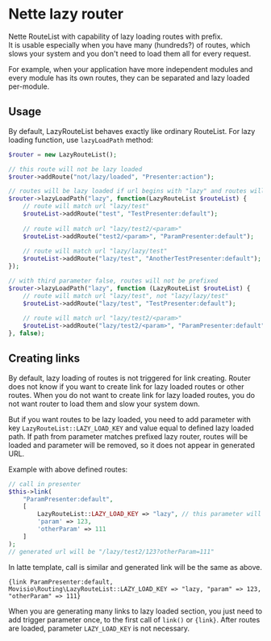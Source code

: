 # Nette lazy router
Nette RouteList with capability of lazy loading routes with prefix.  
It is usable especially when you have many (hundreds?) of routes, which slows your system and you don't need to load them all for every request.

For example, when your application have more independent modules and every module has its own routes, they can be separated and lazy loaded per-module.

## Usage
By default, LazyRouteList behaves exactly like ordinary RouteList. For lazy loading function, use `lazyLoadPath` method:

```php
$router = new LazyRouteList();

// this route will not be lazy loaded
$router->addRoute("not/lazy/loaded", "Presenter:action");

// routes will be lazy loaded if url begins with "lazy" and routes will be prefixed
$router->lazyLoadPath("lazy", function(LazyRouteList $routeList) {
    // route will match url "lazy/test"
    $routeList->addRoute("test", "TestPresenter:default");
    
    // route will match url "lazy/test2/<param>"
    $routeList->addRoute("test2/<param>", "ParamPresenter:default");
    
    // route will match url "lazy/lazy/test"
    $routeList->addRoute("lazy/test", "AnotherTestPresenter:default");
});

// with third parameter false, routes will not be prefixed
$router->lazyLoadPath("lazy", function (LazyRouteList $routeList) {
    // route will match url "lazy/test", not "lazy/lazy/test"
    $routeList->addRoute("lazy/test", "TestPresenter:default");
    
    // route will match url "lazy/test2/<param>"
    $routeList->addRoute("lazy/test2/<param>", "ParamPresenter:default");
}, false);

```

## Creating links
By default, lazy loading of routes is not triggered for link creating. Router does not know if you want to create link for lazy loaded routes or other routes. When you do not want to create link for lazy loaded routes, you do not want router to load them and slow your system down.

But if you want routes to be lazy loaded, you need to add parameter with key `LazyRouteList::LAZY_LOAD_KEY` and value equal to defined lazy loaded path. If path from parameter matches prefixed lazy router, routes will be loaded and parameter will be removed, so it does not appear in generated URL.

Example with above defined routes:
```php
// call in presenter
$this->link(
    "ParamPresenter:default",
    [
        LazyRouteList::LAZY_LOAD_KEY => "lazy", // this parameter will trigger loading routes from path "lazy"
        'param' => 123,
        'otherParam' => 111
    ]
);
// generated url will be "/lazy/test2/123?otherParam=111"
```

In latte template, call is similar and generated link will be the same as above.
```
{link ParamPresenter:default, Movisio\Routing\LazyRouteList::LAZY_LOAD_KEY => "lazy, "param" => 123, "otherParam" => 111}
```

When you are generating many links to lazy loaded section, you just need to add trigger parameter once, to the first call of `link()` or `{link}`. After routes are loaded, parameter `LAZY_LOAD_KEY` is not necessary.

